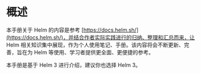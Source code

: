 # 概述

本手册关于 Helm 的内容是参考 [https://docs.helm.sh/](https://docs.helm.sh/)，并结合作者实际实践进行的归纳、整理和汇总而来，让 Helm 相关知识集中展现，作为个人使用笔记、手册。该内容将会不断更新、完善，旨在为 Helm 等使用、学习者提供更全面、更便捷的参考。

本手册是基于 Helm 3 进行介绍，建议你也选择 Helm 3。
